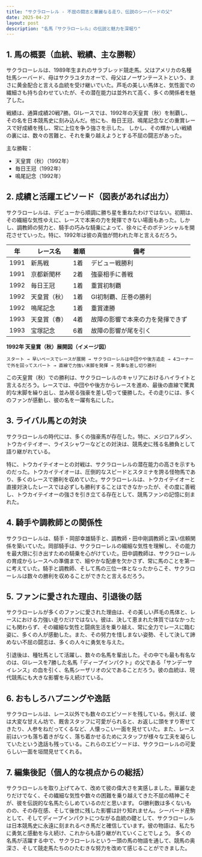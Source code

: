 ```yaml
---
title: "サクラローレル - 不屈の闘志と華麗なる走り、伝説のシーバードの父"
date: 2025-04-27
layout: post
description: "名馬『サクラローレル』の伝説と魅力を深堀り"
---
```


## 1. 馬の概要（血統、戦績、主な勝鞍）

サクラローレルは、1989年生まれのサラブレッド競走馬。父はアメリカの名種牡馬シーバード、母はサクラユタカオーで、母父はノーザンテーストという、まさに黄金配合と言える血統を受け継いでいた。芦毛の美しい馬体と、気性面での繊細さも持ち合わせていたが、その潜在能力は並外れて高く、多くの関係者を魅了した。

戦績は、通算成績20戦7勝。GIレースでは、1992年の天皇賞（秋）を制覇し、その名を日本競馬史に刻み込んだ。他にも、毎日王冠、鳴尾記念などの重賞レースで好成績を残し、常に上位を争う強さを示した。  しかし、その輝かしい戦績の裏には、数々の苦難と、それを乗り越えようとする不屈の闘志があった。

主な勝鞍：

* 天皇賞（秋）（1992年）
* 毎日王冠（1992年）
* 鳴尾記念（1992年）


## 2. 成績と活躍エピソード（図表があれば出力）

サクラローレルは、デビューから順調に勝ち星を重ねたわけではない。初期は、その繊細な気性ゆえに、レースで本来の力を発揮できない場面もあった。しかし、調教師の努力と、騎手の巧みな騎乗によって、徐々にそのポテンシャルを開花させていった。特に、1992年は彼の真価が問われた年と言えるだろう。

| 年 | レース名          | 着順 | 備考                               |
|---|-------------------|-----|------------------------------------|
| 1991 | 新馬戦            | 1着 | デビュー戦勝利                     |
| 1991 | 京都新聞杯        | 2着 | 強豪相手に善戦                     |
| 1992 | 毎日王冠          | 1着 | 重賞初制覇                         |
| 1992 | 天皇賞（秋）      | 1着 | GI初制覇、圧巻の勝利              |
| 1992 | 鳴尾記念          | 1着 | 重賞連勝                           |
| 1993 | 天皇賞（春）      | 4着 | 故障の影響で本来の力を発揮できず |
| 1993 | 宝塚記念          | 6着 | 故障の影響が尾を引く               |


**1992年 天皇賞（秋）展開図（イメージ図）**

```
スタート → 早いペースでレースが展開 → サクラローレルは中団やや後方追走 → 4コーナーで外を回ってスパート → 直線で力強い末脚を発揮 → 見事な差し切り勝利
```

この天皇賞（秋）での勝利は、サクラローレルのキャリアにおけるハイライトと言えるだろう。レースでは、中団やや後方からレースを進め、最後の直線で驚異的な末脚を繰り出し、並み居る強豪を差し切って優勝した。その走りには、多くのファンが感動し、彼の名を一躍有名にした。


## 3. ライバル馬との対決

サクラローレルの時代には、多くの強豪馬が存在した。特に、メジロアルダン、トウカイテイオー、ライスシャワーなどとの対決は、競馬史に残る名勝負として語り継がれている。

特に、トウカイテイオーとの対戦は、サクラローレルの潜在能力の高さを示すものだった。トウカイテイオーは、圧倒的なスピードとスタミナを誇る怪物馬であり、多くのレースで勝利を収めていた。サクラローレルは、トウカイテイオーと直接対決したレースでは必ずしも勝利することはできなかったが、その度に善戦し、トウカイテイオーの強さを引き立てる存在として、競馬ファンの記憶に刻まれた。


## 4. 騎手や調教師との関係性

サクラローレルは、騎手・岡部幸雄騎手と、調教師・田中剛調教師と深い信頼関係を築いていた。岡部騎手は、サクラローレルの繊細な気性を理解し、その能力を最大限に引き出すための騎乗を心がけていた。田中調教師は、サクラローレルの育成からレースへの準備まで、細やかな配慮を欠かさず、常に馬のことを第一に考えていた。騎手と調教師、そして馬の三位一体となったからこそ、サクラローレルは数々の勝利を収めることができたと言えるだろう。


## 5. ファンに愛された理由、引退後の話

サクラローレルが多くのファンに愛された理由は、その美しい芦毛の馬体と、レースにおける力強い走りだけではない。彼は、決して恵まれた体質ではなかったにも関わらず、その繊細な気性と闘病生活を乗り越え、常に全力でレースに臨む姿に、多くの人が感動した。また、その努力を惜しまない姿勢、そして決して諦めない不屈の闘志は、多くの人々に勇気を与えた。

引退後は、種牡馬として活躍し、数々の名馬を輩出した。その中でも最も有名なのは、GIレースを7勝した名馬「ディープインパクト」の父である「サンデーサイレンス」の血を引く、名馬シーザリオの父であることだろう。彼の血統は、現代競馬にも大きな影響を与え続けている。


## 6. おもしろハプニングや逸話

サクラローレルは、レース以外でも数々のエピソードを残している。例えば、彼は大変な甘えん坊で、厩舎スタッフに可愛がられると、お返しに頭をすり寄せてきたり、人参をねだってくるなど、人懐っこい一面を見せていた。また、レース前はいつも落ち着きがなく、落ち着かせるためにスタッフが様々な工夫を凝らしていたという逸話も残っている。これらのエピソードは、サクラローレルの可愛らしい一面を垣間見せてくれる。


## 7. 編集後記（個人的な視点からの総括）

サクラローレルを取り上げてみて、改めて彼の偉大さを実感しました。華麗な走りだけでなく、その繊細な気性や数々の困難を乗り越えてきた不屈の精神こそが、彼を伝説的な名馬たらしめているのだと思います。  GI勝利数は多くないものの、その存在感、そして後世に残した影響は計り知れません。シーバード産駒として、そしてディープインパクトにつながる血統の礎として、サクラローレルは日本競馬史に永遠に刻まれるべき馬だと確信しています。彼の物語は、私たちに勇気と感動を与え続け、これからも語り継がれていくことでしょう。  多くの名馬が活躍する中で、サクラローレルという一頭の馬の物語を通して、競馬の奥深さ、そして競走馬たちのひたむきな努力を改めて感じることができました。
